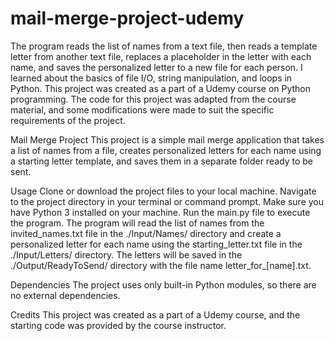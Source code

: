 # mail-merge-project-udemy
The program reads the list of names from a text file, then reads a template letter from another text file, replaces a placeholder in the letter with each name, and saves the personalized letter to a new file for each person. I learned about the basics of file I/O, string manipulation, and loops in Python.
This project was created as a part of a Udemy course on Python programming. The code for this project was adapted from the course material, and some modifications were made to suit the specific requirements of the project.

Mail Merge Project
This project is a simple mail merge application that takes a list of names from a file, creates personalized letters for each name using a starting letter template, and saves them in a separate folder ready to be sent.

Usage
Clone or download the project files to your local machine.
Navigate to the project directory in your terminal or command prompt.
Make sure you have Python 3 installed on your machine.
Run the main.py file to execute the program.
The program will read the list of names from the invited_names.txt file in the ./Input/Names/ directory and create a personalized letter for each name using the starting_letter.txt file in the ./Input/Letters/ directory. The letters will be saved in the ./Output/ReadyToSend/ directory with the file name letter_for_[name].txt.

Dependencies
The project uses only built-in Python modules, so there are no external dependencies.

Credits
This project was created as a part of a Udemy course, and the starting code was provided by the course instructor.
